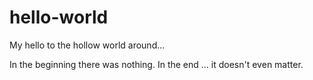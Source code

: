 # hello-world
My hello to the hollow world around...

In the beginning there was nothing.
In the end ... it doesn't even matter.
